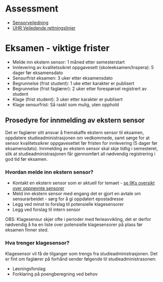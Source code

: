 # Assessment


* [Sensorveiledning](https://innsida.ntnu.no/wiki/-/wiki/Norsk/Sensorveiledning)
* [UHR Veiledende rettningslinjer](https://www.uhr.no/temasider/karaktersystemet/veiledende-retningslinjer-for-sensur/)


# Eksamen - viktige frister

* Melde inn ekstern sensor:                                               1 måned etter semesterstart
* Innlevering av kvalitetssikret oppgavesett (skoleeksamen/Inspera):      5 dager før eksamensdato
* Sensurfrist eksamen:                                                    3 uker etter eksamensdato
* Begrunnelse (frist student):                                            1 uke etter karakter er publisert
* Begrunnelse (frist faglærer):                                           2 uker etter forespørsel registrert av student
* Klage (frist student):                                                  3 uker etter karakter er publisert
* Klage sensurfrist:                                                      Så raskt som mulig, uten opphold 


## Prosedyre for innmelding av ekstern sensor

Det er faglærer sitt ansvar å fremskaffe ekstern sensor til eksamen, oppdatere studieadministrasjonen om vedkommede, samt sørge for at sensor kvalitetssikrer oppgavesettet før fristen for innlevering (5 dager før eksamensdato). Innmelding av ekstern sensor skal skje tidlig i semesteret, slik at studieadministrasjonen får gjennomført all nødvendig registrering i god tid før eksamen. 

### Hvordan melde inn ekstern sensor?

* Kontakt en ekstern sensor som er aktuell for temaet - [se IIKs oversikt over oppnevnte sensorer](https://studntnu.sharepoint.com/:b:/r/sites/o365_IIKAllStaff/Shared%20Documents/General/Eksterne%20sensorer%20ved%20IIK/Oversikt%20sensorer%2021-24.pdf?csf=1&web=1&e=BpITiu)
* Meld inn ekstern sensor med engang det er gjort en avtale om sensurarbeidet - sørg for å gi oppdatert epostadresse
* Legg ved minst to forslag til potensielle klagesensorer
* Legg ved forslag til intern sensor

OBS: Klagesensur skjer ofte i perioder med ferieavvikling, det er derfor nødvendig å ha en liste over potensielle klagesensorer på plass før eksamen finner sted. 

### Hva trenger klagesensor?

Klagesensor vil få de tilganger som trengs fra studieadministrasjonen. Det er fint om faglærer på forhånd sender følgende til studieadministrasonen:

* Løsningsforslag
* Forklaring på poengberegning ved behov


